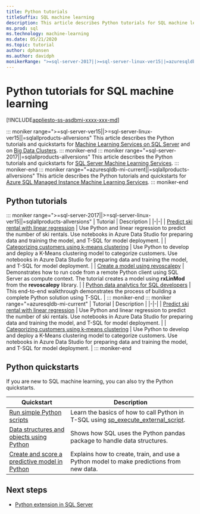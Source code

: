```yaml
---
title: Python tutorials
titleSuffix: SQL machine learning
description: This article describes Python tutorials for SQL machine learning. Learn how to run scripts and build machine learning models.
ms.prod: sql
ms.technology: machine-learning
ms.date: 05/21/2020
ms.topic: tutorial
author: dphansen
ms.author: davidph
monikerRange: ">=sql-server-2017||>=sql-server-linux-ver15||=azuresqldb-mi-current||=sqlallproducts-allversions"
---
```

# Python tutorials for SQL machine learning
[!INCLUDE[appliesto-ss-asdbmi-xxxx-xxx-md](../../includes/appliesto-ss-asdbmi-xxxx-xxx-md.md)]

::: moniker range=">=sql-server-ver15||>=sql-server-linux-ver15||=sqlallproducts-allversions"
This article describes the Python tutorials and quickstarts for [Machine Learning Services on SQL Server](../sql-server-machine-learning-services.md) and on [Big Data Clusters](../../big-data-cluster/machine-learning-services.md).
::: moniker-end
::: moniker range="=sql-server-2017||=sqlallproducts-allversions"
This article describes the Python tutorials and quickstarts for [SQL Server Machine Learning Services](../sql-server-machine-learning-services.md).
::: moniker-end
::: moniker range="=azuresqldb-mi-current||=sqlallproducts-allversions"
This article describes the Python tutorials and quickstarts for [Azure SQL Managed Instance Machine Learning Services](/azure/azure-sql/managed-instance/machine-learning-services-overview).
::: moniker-end

<a name="bkmk_pythontutorials"></a>

## Python tutorials

::: moniker range=">=sql-server-2017||>=sql-server-linux-ver15||=sqlallproducts-allversions"
| Tutorial | Description |
|-|-|
| [Predict ski rental with linear regression](python-ski-rental-linear-regression.md) | Use Python and linear regression to predict the number of ski rentals. Use notebooks in Azure Data Studio for preparing data and training the model, and T-SQL for model deployment. |
| [Categorizing customers using k-means clustering](python-clustering-model.md) | Use Python to develop and deploy a K-Means clustering model to categorize customers. Use notebooks in Azure Data Studio for preparing data and training the model, and T-SQL for model deployment. |
| [Create a model using revoscalepy](use-python-revoscalepy-to-create-model.md) | Demonstrates how to run code from a remote Python client using SQL Server as compute context. The tutorial creates a model using **rxLinMod** from the **revoscalepy** library. |
| [Python data analytics for SQL developers](sqldev-in-database-python-for-sql-developers.md) | This end-to-end walkthrough demonstrates the process of building a complete Python solution using T-SQL. |
::: moniker-end
::: moniker range="=azuresqldb-mi-current"
| Tutorial | Description |
|-|-|
| [Predict ski rental with linear regression](python-ski-rental-linear-regression.md) | Use Python and linear regression to predict the number of ski rentals. Use notebooks in Azure Data Studio for preparing data and training the model, and T-SQL for model deployment. |
| [Categorizing customers using k-means clustering](python-clustering-model.md) | Use Python to develop and deploy a K-Means clustering model to categorize customers. Use notebooks in Azure Data Studio for preparing data and training the model, and T-SQL for model deployment. |
::: moniker-end

## Python quickstarts

If you are new to SQL machine learning, you can also try the Python quickstarts.

| Quickstart | Description |
|-|-|
| [Run simple Python scripts](quickstart-python-create-script.md) | Learn the basics of how to call Python in T-SQL using [sp_execute_external_script](../../relational-databases/system-stored-procedures/sp-execute-external-script-transact-sql.md). |
| [Data structures and objects using Python](quickstart-python-data-structures.md) | Shows how SQL uses the Python pandas package to handle data structures. |
| [Create and score a predictive model in Python](quickstart-python-train-score-model.md) | Explains how to create, train, and use a Python model to make predictions from new data. |

## Next steps

+ [Python extension in SQL Server](../concepts/extension-python.md)
